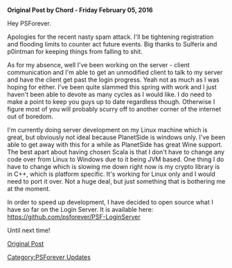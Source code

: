 **Original Post by Chord - Friday February 05, 2016**

Hey PSForever.

Apologies for the recent nasty spam attack. I'll be tightening
registration and flooding limits to counter act future events. Big
thanks to Sulferix and p0intman for keeping things from falling to shit.

As for my absence, well I've been working on the server - client
communication and I'm able to get an unmodified client to talk to my
server and have the client get past the login progress. Yeah not as much
as I was hoping for either. I've been quite slammed this spring with
work and I just haven't been able to devote as many cycles as I would
like. I do need to make a point to keep you guys up to date regardless
though. Otherwise I figure most of you will probably scurry off to
another corner of the internet out of boredom.

I'm currently doing server development on my Linux machine which is
great, but obviously not ideal because PlanetSide is windows only. I've
been able to get away with this for a while as PlanetSide has great Wine
support. The best apart about having chosen Scala is that I don't have
to change any code over from Linux to Windows due to it being JVM based.
One thing I do have to change which is slowing me down right now is my
crypto library is in C++, which is platform specific. It's working for
Linux only and I would need to port it over. Not a huge deal, but just
something that is bothering me at the moment.

In order to speed up development, I have decided to open source what I
have so far on the Login Server. It is available here:
<https://github.com/psforever/PSF-LoginServer>

Until next time!

[Original Post](http://psforever.net/forum/viewtopic.php?f=11&t=135)

[Category:PSForever Updates](Category:PSForever_Updates "wikilink")